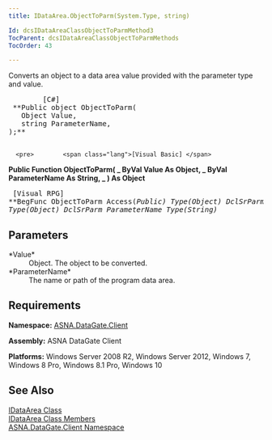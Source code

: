 ```yaml
---
title: IDataArea.ObjectToParm(System.Type, string)

Id: dcsIDataAreaClassObjectToParmMethod3
TocParent: dcsIDataAreaClassObjectToParmMethods
TocOrder: 43

---
```


Converts an object to a data area value provided with the parameter type and value.
<pre>        <span class="lang">[C#]</span>
 **Public object ObjectToParm(
   Object Value,
   string ParameterName,
);** 
      </pre>
      <pre>        <span class="lang">[Visual Basic] </span>
 **Public Function ObjectToParm( _
   ByVal Value As Object, _
   ByVal ParameterName As String, _
) As Object** 
      </pre>
      <pre class="prettyprint">
        <span class="lang">[Visual RPG]</span>
 **BegFunc ObjectToParm Access(*Public) Type(Object)
   DclSrParm Value Type(Object)
   DclSrParm ParameterName Type(*String)** 
      </pre>

## Parameters

<dl>
        <dt>
 *Value* 
        </dt>
        <dd>Object.  The object to be converted. </dd>
        <dt>
 *ParameterName* 
        </dt>
        <dd>		The name or path of the program data area.</dd>
</dl>

## Requirements

**Namespace:** [ASNA.DataGate.Client](datagate-client-namespace.html) 

**Assembly:** ASNA DataGate Client

**Platforms:** Windows Server 2008 R2, Windows Server 2012, Windows 7, Windows 8 Pro, Windows 8.1 Pro, Windows 10
## See Also


[IDataArea Class](idataarea-class.html)
      <br />
[IDataArea Class Members](dcsIDataAreaMembers.html)
      <br />
[ASNA.DataGate.Client Namespace](datagate-client-namespace.html)

